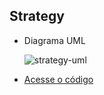 ## Strategy

* Diagrama UML
  
  ![strategy-uml](https://github.com/user-attachments/assets/b71cf6f8-18f7-4295-8ee1-4a983336fefd)

* [Acesse o código](./src)
